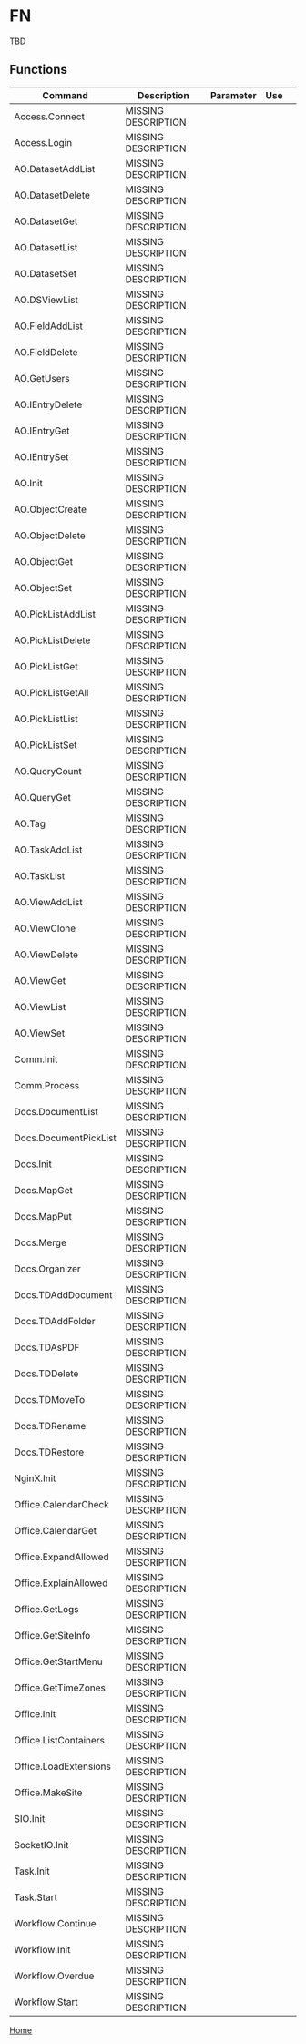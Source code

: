 # FN

TBD

## Functions

|Command|Description|Parameter|Use| |
|-|-|-|-|-|
|Access.Connect|MISSING DESCRIPTION|
|Access.Login|MISSING DESCRIPTION|
|AO.DatasetAddList|MISSING DESCRIPTION|
|AO.DatasetDelete|MISSING DESCRIPTION|
|AO.DatasetGet|MISSING DESCRIPTION|
|AO.DatasetList|MISSING DESCRIPTION|
|AO.DatasetSet|MISSING DESCRIPTION|
|AO.DSViewList|MISSING DESCRIPTION|
|AO.FieldAddList|MISSING DESCRIPTION|
|AO.FieldDelete|MISSING DESCRIPTION|
|AO.GetUsers|MISSING DESCRIPTION|
|AO.IEntryDelete|MISSING DESCRIPTION|
|AO.IEntryGet|MISSING DESCRIPTION|
|AO.IEntrySet|MISSING DESCRIPTION|
|AO.Init|MISSING DESCRIPTION|
|AO.ObjectCreate|MISSING DESCRIPTION|
|AO.ObjectDelete|MISSING DESCRIPTION|
|AO.ObjectGet|MISSING DESCRIPTION|
|AO.ObjectSet|MISSING DESCRIPTION|
|AO.PickListAddList|MISSING DESCRIPTION|
|AO.PickListDelete|MISSING DESCRIPTION|
|AO.PickListGet|MISSING DESCRIPTION|
|AO.PickListGetAll|MISSING DESCRIPTION|
|AO.PickListList|MISSING DESCRIPTION|
|AO.PickListSet|MISSING DESCRIPTION|
|AO.QueryCount|MISSING DESCRIPTION|
|AO.QueryGet|MISSING DESCRIPTION|
|AO.Tag|MISSING DESCRIPTION|
|AO.TaskAddList|MISSING DESCRIPTION|
|AO.TaskList|MISSING DESCRIPTION|
|AO.ViewAddList|MISSING DESCRIPTION|
|AO.ViewClone|MISSING DESCRIPTION|
|AO.ViewDelete|MISSING DESCRIPTION|
|AO.ViewGet|MISSING DESCRIPTION|
|AO.ViewList|MISSING DESCRIPTION|
|AO.ViewSet|MISSING DESCRIPTION|
|Comm.Init|MISSING DESCRIPTION|
|Comm.Process|MISSING DESCRIPTION|
|Docs.DocumentList|MISSING DESCRIPTION|
|Docs.DocumentPickList|MISSING DESCRIPTION|
|Docs.Init|MISSING DESCRIPTION|
|Docs.MapGet|MISSING DESCRIPTION|
|Docs.MapPut|MISSING DESCRIPTION|
|Docs.Merge|MISSING DESCRIPTION|
|Docs.Organizer|MISSING DESCRIPTION|
|Docs.TDAddDocument|MISSING DESCRIPTION|
|Docs.TDAddFolder|MISSING DESCRIPTION|
|Docs.TDAsPDF|MISSING DESCRIPTION|
|Docs.TDDelete|MISSING DESCRIPTION|
|Docs.TDMoveTo|MISSING DESCRIPTION|
|Docs.TDRename|MISSING DESCRIPTION|
|Docs.TDRestore|MISSING DESCRIPTION|
|NginX.Init|MISSING DESCRIPTION|
|Office.CalendarCheck|MISSING DESCRIPTION|
|Office.CalendarGet|MISSING DESCRIPTION|
|Office.ExpandAllowed|MISSING DESCRIPTION|
|Office.ExplainAllowed|MISSING DESCRIPTION|
|Office.GetLogs|MISSING DESCRIPTION|
|Office.GetSiteInfo|MISSING DESCRIPTION|
|Office.GetStartMenu|MISSING DESCRIPTION|
|Office.GetTimeZones|MISSING DESCRIPTION|
|Office.Init|MISSING DESCRIPTION|
|Office.ListContainers|MISSING DESCRIPTION|
|Office.LoadExtensions|MISSING DESCRIPTION|
|Office.MakeSite|MISSING DESCRIPTION|
|SIO.Init|MISSING DESCRIPTION|
|SocketIO.Init|MISSING DESCRIPTION|
|Task.Init|MISSING DESCRIPTION|
|Task.Start|MISSING DESCRIPTION|
|Workflow.Continue|MISSING DESCRIPTION|
|Workflow.Init|MISSING DESCRIPTION|
|Workflow.Overdue|MISSING DESCRIPTION|
|Workflow.Start|MISSING DESCRIPTION|


[Home](../README.md)
